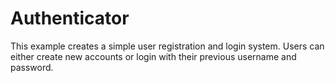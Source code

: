 # Authenticator
This example creates a simple user registration and login system. Users can either create new accounts or login with their previous username and password.

